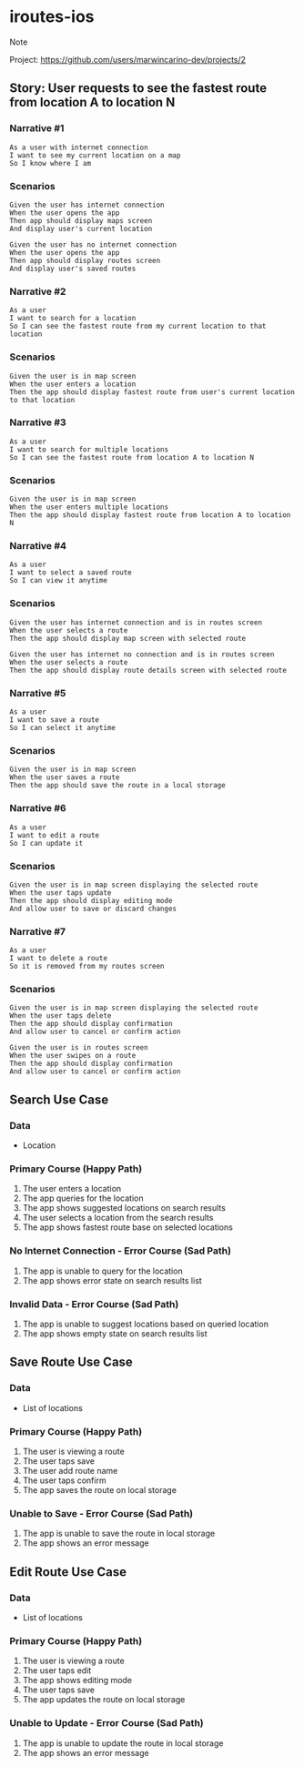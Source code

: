 # iroutes-ios

> [!NOTE]
> Project: https://github.com/users/marwincarino-dev/projects/2

## Story: User requests to see the fastest route from location A to location N
### Narrative #1
```
As a user with internet connection
I want to see my current location on a map
So I know where I am
```
### Scenarios
```
Given the user has internet connection
When the user opens the app
Then app should display maps screen
And display user's current location

Given the user has no internet connection
When the user opens the app
Then app should display routes screen
And display user's saved routes
```

### Narrative #2
```
As a user
I want to search for a location
So I can see the fastest route from my current location to that location
```
### Scenarios
```
Given the user is in map screen
When the user enters a location
Then the app should display fastest route from user's current location to that location
```

### Narrative #3
```
As a user
I want to search for multiple locations
So I can see the fastest route from location A to location N
```
### Scenarios
```
Given the user is in map screen
When the user enters multiple locations
Then the app should display fastest route from location A to location N
```

### Narrative #4
```
As a user
I want to select a saved route
So I can view it anytime
```
### Scenarios
```
Given the user has internet connection and is in routes screen
When the user selects a route
Then the app should display map screen with selected route

Given the user has internet no connection and is in routes screen
When the user selects a route
Then the app should display route details screen with selected route
```

### Narrative #5
```
As a user
I want to save a route
So I can select it anytime
```
### Scenarios
```
Given the user is in map screen
When the user saves a route
Then the app should save the route in a local storage
```

### Narrative #6
```
As a user
I want to edit a route
So I can update it
```
### Scenarios
```
Given the user is in map screen displaying the selected route
When the user taps update
Then the app should display editing mode
And allow user to save or discard changes
```

### Narrative #7
```
As a user
I want to delete a route
So it is removed from my routes screen
```
### Scenarios
```
Given the user is in map screen displaying the selected route
When the user taps delete
Then the app should display confirmation
And allow user to cancel or confirm action

Given the user is in routes screen
When the user swipes on a route
Then the app should display confirmation
And allow user to cancel or confirm action
```

## Search Use Case
### Data
- Location

### Primary Course (Happy Path)
1. The user enters a location
2. The app queries for the location
3. The app shows suggested locations on search results
4. The user selects a location from the search results
5. The app shows fastest route base on selected locations

### No Internet Connection - Error Course (Sad Path)
1. The app is unable to query for the location
2. The app shows error state on search results list

### Invalid Data - Error Course (Sad Path)
1. The app is unable to suggest locations based on queried location
2. The app shows empty state on search results list

## Save Route Use Case
### Data
- List of locations

### Primary Course (Happy Path)
1. The user is viewing a route
2. The user taps save
3. The user add route name
4. The user taps confirm
6. The app saves the route on local storage

### Unable to Save - Error Course (Sad Path)
1. The app is unable to save the route in local storage
2. The app shows an error message

## Edit Route Use Case
### Data
- List of locations

### Primary Course (Happy Path)
1. The user is viewing a route
2. The user taps edit
3. The app shows editing mode
5. The user taps save
6. The app updates the route on local storage

### Unable to Update - Error Course (Sad Path)
1. The app is unable to update the route in local storage
2. The app shows an error message

